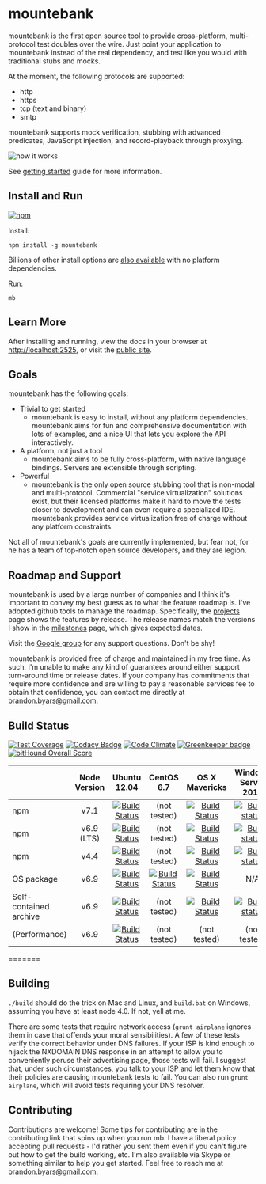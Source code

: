 # mountebank

mountebank is the first open source tool to provide cross-platform, multi-protocol test doubles over the wire.
Just point your application to mountebank instead of the real dependency,
and test like you would with traditional stubs and mocks.

At the moment, the following protocols are supported:
* http
* https
* tcp (text and binary)
* smtp

mountebank supports mock verification, stubbing with advanced predicates, JavaScript injection,
and record-playback through proxying.

![how it works](https://github.com/bbyars/mountebank/blob/master/src/public/images/overview.gif?raw=true)

See [getting started](http://www.mbtest.org/docs/gettingStarted) guide for more information.

## Install and Run

[![npm][npm-badge]][npm]

Install:

    npm install -g mountebank

Billions of other install options are [also available](http://www.mbtest.org/docs/install) with no platform dependencies.

Run:

    mb

## Learn More

After installing and running, view the docs in your browser at <http://localhost:2525>, or visit the
[public site](http://www.mbtest.org/).

## Goals

mountebank has the following goals:

* Trivial to get started
  * mountebank is easy to install, without any platform dependencies.  mountebank aims for fun and comprehensive
     documentation with lots of examples, and a nice UI that lets you explore the API interactively.
* A platform, not just a tool
  * mountebank aims to be fully cross-platform, with native language bindings.  Servers are extensible through scripting.
* Powerful
  * mountebank is the only open source stubbing tool that is non-modal and multi-protocol.  Commercial
    "service virtualization" solutions exist, but their licensed platforms make it hard to move the tests
    closer to development and can even require a specialized IDE.  mountebank provides service virtualization free
    of charge without any platform constraints.

Not all of mountebank's goals are currently implemented, but fear not, for he has a team of top-notch open
source developers, and they are legion.

## Roadmap and Support

mountebank is used by a large number of companies and I think it's important to convey my best guess as to what
the feature roadmap is. I've adopted github tools to manage the roadmap. Specifically, the
[projects](https://github.com/bbyars/mountebank/projects) page shows the features by release. The release names
match the versions I show in the [milestones](https://github.com/bbyars/mountebank/milestones) page, which
gives expected dates.

Visit the [Google group](https://groups.google.com/forum/#!forum/mountebank-discuss)
for any support questions.  Don't be shy!

mountebank is provided free of charge and maintained in my free time. As such, I'm unable to make any kind
of guarantees around either support turn-around time or release dates. If your company has commitments
that require more confidence and are willing to pay a reasonable services fee to obtain that confidence,
you can contact me directly at brandon.byars@gmail.com.

## Build Status

[![Test Coverage][codeclimate-coverage-badge]][codeclimate-coverage]
[![Codacy Badge][codacy-badge]][codacy]
[![Code Climate][codeclimate-badge]][codeclimate]
[![Greenkeeper badge][greenkeeper-badge]][greenkeeper]
[![bitHound Overall Score][bithound-badge]][bithound]

|                       |Node Version |Ubuntu 12.04                            |CentOS 6.7                            |OS X Mavericks                           |Windows Server 2012                          |
|-----------------------|:-----------:|:--------------------------------------:|:------------------------------------:|:---------------------------------------:|:-------------------------------------------:|
|npm                    | v7.1        |[![Build Status][travis-badge]][travis] | (not tested)                         | [![Build Status][travis-badge]][travis] | [![Build status][appveyor-badge]][appveyor] |
|npm                    | v6.9 (LTS)  |[![Build Status][travis-badge]][travis] | (not tested)                         | [![Build Status][travis-badge]][travis] | [![Build status][appveyor-badge]][appveyor] |
|npm                    | v4.4        |[![Build Status][travis-badge]][travis] | (not tested)                         | [![Build Status][travis-badge]][travis] | [![Build status][appveyor-badge]][appveyor] |
|OS package             | v6.9        |[![Build Status][travis-badge]][travis] | [![Build Status][snap-badge]][snap]  | [![Build Status][travis-badge]][travis] | N/A                                         |
|Self-contained archive | v6.9        |[![Build Status][travis-badge]][travis] | (not tested)                         | [![Build Status][travis-badge]][travis] | [![Build status][appveyor-badge]][appveyor] |
|(Performance)          | v6.9        |[![Build Status][travis-badge]][travis] | (not tested)                         | (not tested)                            | (not tested)                                |

[npm-badge]: https://nodei.co/npm/mountebank.png?downloads=true&downloadRank=true&stars=true
[npm]: https://www.npmjs.com/package/mountebank
[bithound-badge]: https://www.bithound.io/github/bbyars/mountebank/badges/score.svg
[bithound]: https://www.bithound.io/github/bbyars/mountebank
[codeclimate-badge]: https://codeclimate.com/github/bbyars/mountebank/badges/gpa.svg
[codeclimate]: https://codeclimate.com/github/bbyars/mountebank
[codeclimate-coverage-badge]: https://codeclimate.com/github/bbyars/mountebank/badges/coverage.svg
[codeclimate-coverage]: https://codeclimate.com/github/bbyars/mountebank/coverage
[coveralls-badge]: https://coveralls.io/repos/bbyars/mountebank/badge.png?branch=master
[coveralls]: https://coveralls.io/r/bbyars/mountebank?branch=master
[codacy-badge]: https://www.codacy.com/project/badge/c030a6aebe274e21b4ce11a74e01fa12
[codacy]: https://www.codacy.com/public/brandonbyars/mountebank
[greenkeeper-badge]: https://badges.greenkeeper.io/bbyars/mountebank.svg
[greenkeeper]: https://greenkeeper.io/
[travis-badge]: https://travis-ci.org/bbyars/mountebank.png
[travis]: https://travis-ci.org/bbyars/mountebank
[appveyor-badge]: https://ci.appveyor.com/api/projects/status/acfhg44px95s4pk5?svg=true
[appveyor]: https://ci.appveyor.com/project/bbyars/mountebank
[snap-badge]: https://img.shields.io/snap-ci/bbyars/mountebank/master.svg
[snap]: https://snap-ci.com/bbyars/mountebank/branch/master
=======

## Building

`./build` should do the trick on Mac and Linux, and `build.bat` on Windows, assuming you have at least node 4.0.
If not, yell at me.

There are some tests that require network access (`grunt airplane` ignores them in case that offends your
moral sensibilities).  A few of these tests verify the correct behavior under DNS failures.  If your ISP
is kind enough to hijack the NXDOMAIN DNS response in an attempt to allow you to conveniently peruse their
advertising page, those tests will fail.  I suggest that, under such circumstances, you talk to your ISP
and let them know that their policies are causing mountebank tests to fail. You can also run `grunt airplane`,
which will avoid tests requiring your DNS resolver.

## Contributing

Contributions are welcome!
Some tips for contributing are in the contributing link that spins up when you run mb.
I have a liberal policy accepting pull requests - I'd rather you sent them even if you can't figure out
how to get the build working, etc.  I'm also available via Skype or something similar to help you get started.
Feel free to reach me at brandon.byars@gmail.com.

